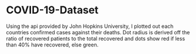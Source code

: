 # COVID-19-Dataset
Using the api provided by John Hopkins University, I plotted out each countries confirmed cases against their deaths. Dot radius is derived off the ratio of recovered patients to the total recovered and dots show red if less than 40% have recovered, else green.
